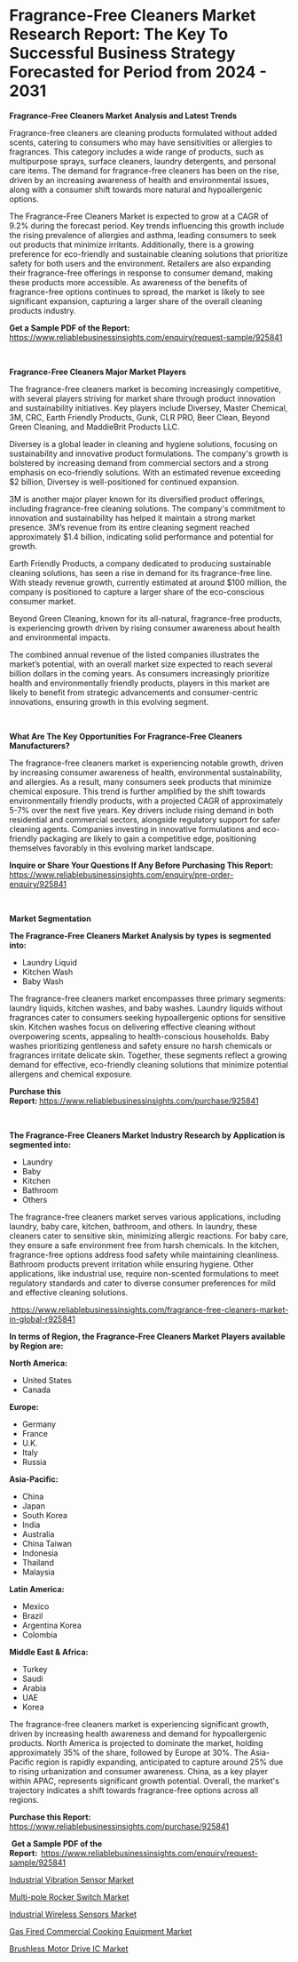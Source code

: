 <p><h1>Fragrance-Free Cleaners Market Research Report: The Key To Successful Business Strategy Forecasted for Period from 2024 - 2031</h1></p><p><strong>Fragrance-Free Cleaners Market Analysis and Latest Trends</strong></p>
<p><p>Fragrance-free cleaners are cleaning products formulated without added scents, catering to consumers who may have sensitivities or allergies to fragrances. This category includes a wide range of products, such as multipurpose sprays, surface cleaners, laundry detergents, and personal care items. The demand for fragrance-free cleaners has been on the rise, driven by an increasing awareness of health and environmental issues, along with a consumer shift towards more natural and hypoallergenic options.</p><p>The Fragrance-Free Cleaners Market is expected to grow at a CAGR of 9.2% during the forecast period. Key trends influencing this growth include the rising prevalence of allergies and asthma, leading consumers to seek out products that minimize irritants. Additionally, there is a growing preference for eco-friendly and sustainable cleaning solutions that prioritize safety for both users and the environment. Retailers are also expanding their fragrance-free offerings in response to consumer demand, making these products more accessible. As awareness of the benefits of fragrance-free options continues to spread, the market is likely to see significant expansion, capturing a larger share of the overall cleaning products industry.</p></p>
<p><strong>Get a Sample PDF of the Report:&nbsp;</strong> <a href="https://www.reliablebusinessinsights.com/enquiry/request-sample/925841?utm_campaign=97&utm_medium=2&utm_source=Github&utm_content=ia&utm_term=02102024&utm_id=fragrance-free-cleaners">https://www.reliablebusinessinsights.com/enquiry/request-sample/925841</a></p>
<p>&nbsp;</p>
<p><strong>Fragrance-Free Cleaners Major Market Players</strong></p>
<p><p>The fragrance-free cleaners market is becoming increasingly competitive, with several players striving for market share through product innovation and sustainability initiatives. Key players include Diversey, Master Chemical, 3M, CRC, Earth Friendly Products, Gunk, CLR PRO, Beer Clean, Beyond Green Cleaning, and MaddieBrit Products LLC.</p><p>Diversey is a global leader in cleaning and hygiene solutions, focusing on sustainability and innovative product formulations. The company's growth is bolstered by increasing demand from commercial sectors and a strong emphasis on eco-friendly solutions. With an estimated revenue exceeding $2 billion, Diversey is well-positioned for continued expansion.</p><p>3M is another major player known for its diversified product offerings, including fragrance-free cleaning solutions. The company's commitment to innovation and sustainability has helped it maintain a strong market presence. 3M’s revenue from its entire cleaning segment reached approximately $1.4 billion, indicating solid performance and potential for growth.</p><p>Earth Friendly Products, a company dedicated to producing sustainable cleaning solutions, has seen a rise in demand for its fragrance-free line. With steady revenue growth, currently estimated at around $100 million, the company is positioned to capture a larger share of the eco-conscious consumer market.</p><p>Beyond Green Cleaning, known for its all-natural, fragrance-free products, is experiencing growth driven by rising consumer awareness about health and environmental impacts. </p><p>The combined annual revenue of the listed companies illustrates the market’s potential, with an overall market size expected to reach several billion dollars in the coming years. As consumers increasingly prioritize health and environmentally friendly products, players in this market are likely to benefit from strategic advancements and consumer-centric innovations, ensuring growth in this evolving segment.</p></p>
<p>&nbsp;</p>
<p><strong>What Are The Key Opportunities For Fragrance-Free Cleaners Manufacturers?</strong></p>
<p><p>The fragrance-free cleaners market is experiencing notable growth, driven by increasing consumer awareness of health, environmental sustainability, and allergies. As a result, many consumers seek products that minimize chemical exposure. This trend is further amplified by the shift towards environmentally friendly products, with a projected CAGR of approximately 5-7% over the next five years. Key drivers include rising demand in both residential and commercial sectors, alongside regulatory support for safer cleaning agents. Companies investing in innovative formulations and eco-friendly packaging are likely to gain a competitive edge, positioning themselves favorably in this evolving market landscape.</p></p>
<p><strong>Inquire or Share Your Questions If Any Before Purchasing This Report:</strong> <a href="https://www.reliablebusinessinsights.com/enquiry/pre-order-enquiry/925841?utm_campaign=97&utm_medium=2&utm_source=Github&utm_content=ia&utm_term=02102024&utm_id=fragrance-free-cleaners">https://www.reliablebusinessinsights.com/enquiry/pre-order-enquiry/925841</a></p>
<p>&nbsp;</p>
<p><strong>Market Segmentation</strong></p>
<p><strong>The Fragrance-Free Cleaners Market Analysis by types is segmented into:</strong></p>
<p><ul><li>Laundry Liquid</li><li>Kitchen Wash</li><li>Baby Wash</li></ul></p>
<p><p>The fragrance-free cleaners market encompasses three primary segments: laundry liquids, kitchen washes, and baby washes. Laundry liquids without fragrances cater to consumers seeking hypoallergenic options for sensitive skin. Kitchen washes focus on delivering effective cleaning without overpowering scents, appealing to health-conscious households. Baby washes prioritizing gentleness and safety ensure no harsh chemicals or fragrances irritate delicate skin. Together, these segments reflect a growing demand for effective, eco-friendly cleaning solutions that minimize potential allergens and chemical exposure.</p></p>
<p><strong>Purchase this Report:&nbsp;</strong><a href="https://www.reliablebusinessinsights.com/purchase/925841?utm_campaign=97&utm_medium=2&utm_source=Github&utm_content=ia&utm_term=02102024&utm_id=fragrance-free-cleaners">https://www.reliablebusinessinsights.com/purchase/925841</a></p>
<p>&nbsp;</p>
<p><strong>The Fragrance-Free Cleaners Market Industry Research by Application is segmented into:</strong></p>
<p><ul><li>Laundry</li><li>Baby</li><li>Kitchen</li><li>Bathroom</li><li>Others</li></ul></p>
<p><p>The fragrance-free cleaners market serves various applications, including laundry, baby care, kitchen, bathroom, and others. In laundry, these cleaners cater to sensitive skin, minimizing allergic reactions. For baby care, they ensure a safe environment free from harsh chemicals. In the kitchen, fragrance-free options address food safety while maintaining cleanliness. Bathroom products prevent irritation while ensuring hygiene. Other applications, like industrial use, require non-scented formulations to meet regulatory standards and cater to diverse consumer preferences for mild and effective cleaning solutions.</p></p>
<p><a href="https://www.reliablebusinessinsights.com/fragrance-free-cleaners-market-in-global-r925841?utm_campaign=97&utm_medium=2&utm_source=Github&utm_content=ia&utm_term=02102024&utm_id=fragrance-free-cleaners">&nbsp;https://www.reliablebusinessinsights.com/fragrance-free-cleaners-market-in-global-r925841</a></p>
<p><strong>In terms of Region, the Fragrance-Free Cleaners Market Players available by Region are:</strong></p>
<p>
    <p> <strong> North America: </strong>
        <ul>
            <li>United States</li>
            <li>Canada</li>
        </ul>
        </p> 
    <p> <strong> Europe: </strong>
        <ul>
            <li>Germany</li>
            <li>France</li>
            <li>U.K.</li>
            <li>Italy</li>
            <li>Russia</li>
        </ul>
        </p> 
    <p> <strong> Asia-Pacific: </strong>
        <ul>
            <li>China</li>
            <li>Japan</li>
            <li>South Korea</li>
            <li>India</li>
            <li>Australia</li>
            <li>China Taiwan</li>
            <li>Indonesia</li>
            <li>Thailand</li>
            <li>Malaysia</li>
        </ul>
        </p> 
    <p> <strong> Latin America: </strong>
        <ul>
            <li>Mexico</li>
            <li>Brazil</li>
            <li>Argentina Korea</li>
            <li>Colombia</li>
        </ul>
        </p> 
    <p> <strong> Middle East & Africa: </strong>
        <ul>
            <li>Turkey</li>
            <li>Saudi</li>
            <li>Arabia</li>
            <li>UAE</li>
            <li>Korea</li>
        </ul>
    </p>
    </p>
<p><p>The fragrance-free cleaners market is experiencing significant growth, driven by increasing health awareness and demand for hypoallergenic products. North America is projected to dominate the market, holding approximately 35% of the share, followed by Europe at 30%. The Asia-Pacific region is rapidly expanding, anticipated to capture around 25% due to rising urbanization and consumer awareness. China, as a key player within APAC, represents significant growth potential. Overall, the market's trajectory indicates a shift towards fragrance-free options across all regions.</p></p>
<p><strong>Purchase this Report: </strong><a href="https://www.reliablebusinessinsights.com/purchase/925841?utm_campaign=97&utm_medium=2&utm_source=Github&utm_content=ia&utm_term=02102024&utm_id=fragrance-free-cleaners">https://www.reliablebusinessinsights.com/purchase/925841</a></p>
<p>&nbsp;<strong>Get a Sample PDF of the Report:&nbsp;&nbsp;</strong><a href="https://www.reliablebusinessinsights.com/enquiry/request-sample/925841?utm_campaign=97&utm_medium=2&utm_source=Github&utm_content=ia&utm_term=02102024&utm_id=fragrance-free-cleaners">https://www.reliablebusinessinsights.com/enquiry/request-sample/925841</a></p>
<p><strong></strong></p>
<p><p><a href="https://www.linkedin.com/pulse/market-dynamics-future-trends-global-industrial-vibration-sensor-t6bnf?utm_campaign=97&utm_medium=2&utm_source=Github&utm_content=ia&utm_term=02102024&utm_id=fragrance-free-cleaners">Industrial Vibration Sensor Market</a></p><p><a href="https://issuu.com/reportprime-2/docs/multi-pole-rocker-switch-market-siz_1bfb0e2be4d9a4?utm_campaign=97&utm_medium=2&utm_source=Github&utm_content=ia&utm_term=02102024&utm_id=fragrance-free-cleaners">Multi-pole Rocker Switch Market</a></p><p><a href="https://www.linkedin.com/pulse/insights-industrial-wireless-sensors-market-size-which-expanding-nlcif?utm_campaign=97&utm_medium=2&utm_source=Github&utm_content=ia&utm_term=02102024&utm_id=fragrance-free-cleaners">Industrial Wireless Sensors Market</a></p><p><a href="https://github.com/KejsiLoshi121/Market-Research-Report-List-1/blob/main/gas-fired-commercial-cooking-equipment-market.md?utm_campaign=97&utm_medium=2&utm_source=Github&utm_content=ia&utm_term=02102024&utm_id=fragrance-free-cleaners">Gas Fired Commercial Cooking Equipment Market</a></p><p><a href="https://issuu.com/reportprime-2/docs/brushless-motor-drive-ic-market-siz_48ecabd1130587?utm_campaign=97&utm_medium=2&utm_source=Github&utm_content=ia&utm_term=02102024&utm_id=fragrance-free-cleaners">Brushless Motor Drive IC Market</a></p></p>